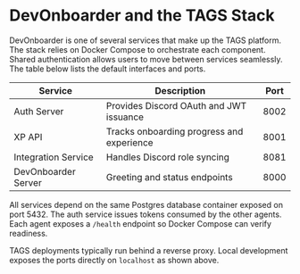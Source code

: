 # DevOnboarder and the TAGS Stack

DevOnboarder is one of several services that make up the TAGS platform. The stack relies on
Docker Compose to orchestrate each component. Shared authentication allows users to move
between services seamlessly. The table below lists the default interfaces and ports.

| Service             | Description                               | Port |
| ------------------- | ----------------------------------------- | ---- |
| Auth Server         | Provides Discord OAuth and JWT issuance   | 8002 |
| XP API              | Tracks onboarding progress and experience | 8001 |
| Integration Service | Handles Discord role syncing              | 8081 |
| DevOnboarder Server | Greeting and status endpoints             | 8000 |

All services depend on the same Postgres database container exposed on port 5432. The auth
service issues tokens consumed by the other agents. Each agent exposes a `/health` endpoint so
Docker Compose can verify readiness.

TAGS deployments typically run behind a reverse proxy. Local development exposes the ports
directly on `localhost` as shown above.
